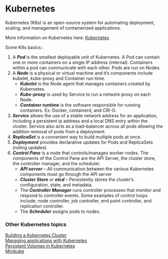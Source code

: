 # Kubernetes


Kubernetes (K8s) is an open-source system for automating deployment, scaling, and management of containerized applications. 

More information on Kubernetes here: [Kubernetes](https://kubernetes.io/docs/concepts/overview/what-is-kubernetes/)

Some K8s basics :  

1. A ***Pod*** is the smallest deployable unit of Kubernetes. A Pod can contain one or more containers on a single IP address (internal). Containers within a pod can communicate with each other. Pods are run on Nodes. 
2. A ***Node*** is a physical or virtual machine and it’s components include kubelet, kube-proxy and Container run-time. 
    * ***Kubelet*** is the Node agent that manages containers created by Kubernetes.
    * ***Kube-proxy*** is used by Service to run a network proxy on each Node.
    * ***Container runtime*** is the software responsible for running containers. Ex: Docker, containerd, and CRI-O.
3. ***Service*** allows the use of a stable network address for an application, including a persistent ip address and a local DNS entry within the cluster. Service also acts as a load-balancer across all pods allowing the addition removal of pods from a deployment. 
4. ***ReplicaSet*** is a convenient way to build multiple pods at once. 
5. ***Deployment*** provides declarative updates for Pods and ReplicaSets (rolling updates)
6. ***Control Pane*** is a node that controls/manages worker nodes. The components of the Control Pane are the API Server, the cluster store, the controller manager,  and the scheduler. 
    * ***API server*** – All communication between the various Kubernetes components must go through the API server
    * ***Cluster Store***  or ***etcd*** – Persistently stores the cluster’s configuration, state, and metadata. 
    * The ***Controller Manager*** runs controller processes that monitor and respond to controller events. Some examples of control loops include; node controller, job controller, end point controller, and replication controller. 
    * The ***Scheduler*** assigns pods to nodes. 


### Other Kubernetes topics

[Building a Kubernetes Cluster](./k8scluster.md)  
[Managing applications with Kubernetes](./k8smanage.md)  
[Persistent Volumes in Kubernetes](./k8svolumes.md)  
[Minikube](./minikube.md)  
